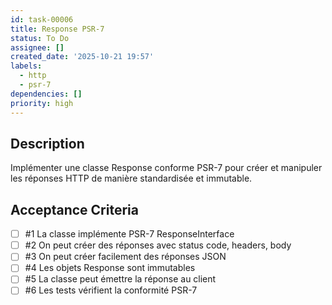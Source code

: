 ```yaml
---
id: task-00006
title: Response PSR-7
status: To Do
assignee: []
created_date: '2025-10-21 19:57'
labels:
  - http
  - psr-7
dependencies: []
priority: high
---
```


## Description

<!-- SECTION:DESCRIPTION:BEGIN -->
Implémenter une classe Response conforme PSR-7 pour créer et manipuler les réponses HTTP de manière standardisée et immutable.
<!-- SECTION:DESCRIPTION:END -->

## Acceptance Criteria
<!-- AC:BEGIN -->
- [ ] #1 La classe implémente PSR-7 ResponseInterface
- [ ] #2 On peut créer des réponses avec status code, headers, body
- [ ] #3 On peut créer facilement des réponses JSON
- [ ] #4 Les objets Response sont immutables
- [ ] #5 La classe peut émettre la réponse au client
- [ ] #6 Les tests vérifient la conformité PSR-7
<!-- AC:END -->
